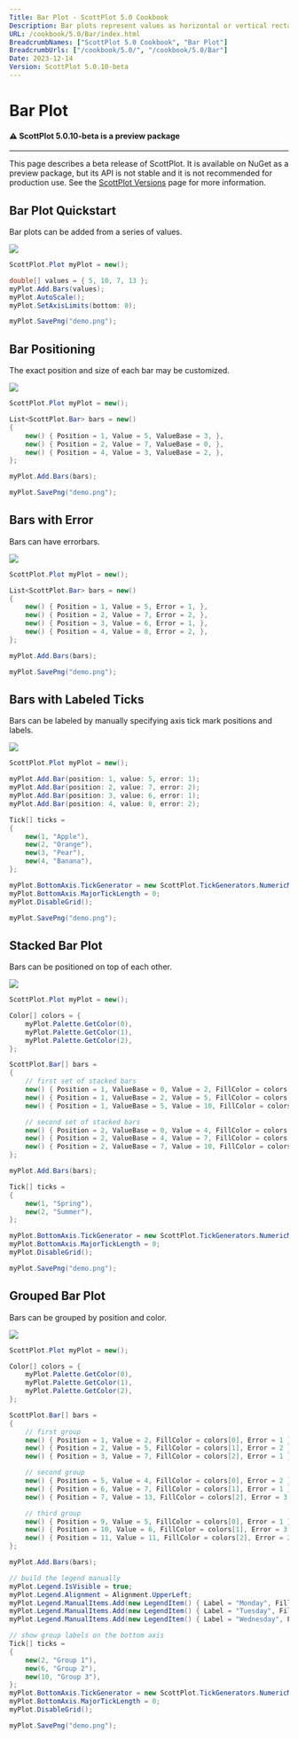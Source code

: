 ```yaml
---
Title: Bar Plot - ScottPlot 5.0 Cookbook
Description: Bar plots represent values as horizontal or vertical rectangles
URL: /cookbook/5.0/Bar/index.html
BreadcrumbNames: ["ScottPlot 5.0 Cookbook", "Bar Plot"]
BreadcrumbUrls: ["/cookbook/5.0/", "/cookbook/5.0/Bar"]
Date: 2023-12-14
Version: ScottPlot 5.0.10-beta
---
```


# Bar Plot



<div class='alert alert-warning' role='alert'><h4 class='alert-heading py-0 my-0'>⚠️ ScottPlot 5.0.10-beta is a preview package</h4><hr /><p class='mb-0'><span class='fw-semibold'>This page describes a beta release of ScottPlot.</span> It is available on NuGet as a preview package, but its API is not stable and it is not recommended for production use. See the <a href='https://scottplot.net/versions/'>ScottPlot Versions</a> page for more information. </p></div>



## Bar Plot Quickstart

Bar plots can be added from a series of values.

[![](/cookbook/5.0/images/Quickstart.png)](/cookbook/5.0/images/Quickstart.png)

```cs
ScottPlot.Plot myPlot = new();

double[] values = { 5, 10, 7, 13 };
myPlot.Add.Bars(values);
myPlot.AutoScale();
myPlot.SetAxisLimits(bottom: 0);

myPlot.SavePng("demo.png");

```


## Bar Positioning

The exact position and size of each bar may be customized.

[![](/cookbook/5.0/images/BarPosition.png)](/cookbook/5.0/images/BarPosition.png)

```cs
ScottPlot.Plot myPlot = new();

List<ScottPlot.Bar> bars = new()
{
    new() { Position = 1, Value = 5, ValueBase = 3, },
    new() { Position = 2, Value = 7, ValueBase = 0, },
    new() { Position = 4, Value = 3, ValueBase = 2, },
};

myPlot.Add.Bars(bars);

myPlot.SavePng("demo.png");

```


## Bars with Error

Bars can have errorbars.

[![](/cookbook/5.0/images/BarWithError.png)](/cookbook/5.0/images/BarWithError.png)

```cs
ScottPlot.Plot myPlot = new();

List<ScottPlot.Bar> bars = new()
{
    new() { Position = 1, Value = 5, Error = 1, },
    new() { Position = 2, Value = 7, Error = 2, },
    new() { Position = 3, Value = 6, Error = 1, },
    new() { Position = 4, Value = 8, Error = 2, },
};

myPlot.Add.Bars(bars);

myPlot.SavePng("demo.png");

```


## Bars with Labeled Ticks

Bars can be labeled by manually specifying axis tick mark positions and labels.

[![](/cookbook/5.0/images/BarTickLabels.png)](/cookbook/5.0/images/BarTickLabels.png)

```cs
ScottPlot.Plot myPlot = new();

myPlot.Add.Bar(position: 1, value: 5, error: 1);
myPlot.Add.Bar(position: 2, value: 7, error: 2);
myPlot.Add.Bar(position: 3, value: 6, error: 1);
myPlot.Add.Bar(position: 4, value: 8, error: 2);

Tick[] ticks =
{
    new(1, "Apple"),
    new(2, "Orange"),
    new(3, "Pear"),
    new(4, "Banana"),
};

myPlot.BottomAxis.TickGenerator = new ScottPlot.TickGenerators.NumericManual(ticks);
myPlot.BottomAxis.MajorTickLength = 0;
myPlot.DisableGrid();

myPlot.SavePng("demo.png");

```


## Stacked Bar Plot

Bars can be positioned on top of each other.

[![](/cookbook/5.0/images/BarStackVertically.png)](/cookbook/5.0/images/BarStackVertically.png)

```cs
ScottPlot.Plot myPlot = new();

Color[] colors = {
    myPlot.Palette.GetColor(0),
    myPlot.Palette.GetColor(1),
    myPlot.Palette.GetColor(2),
};

ScottPlot.Bar[] bars =
{
    // first set of stacked bars
    new() { Position = 1, ValueBase = 0, Value = 2, FillColor = colors[0] },
    new() { Position = 1, ValueBase = 2, Value = 5, FillColor = colors[1] },
    new() { Position = 1, ValueBase = 5, Value = 10, FillColor = colors[2] },

    // second set of stacked bars
    new() { Position = 2, ValueBase = 0, Value = 4, FillColor = colors[0] },
    new() { Position = 2, ValueBase = 4, Value = 7, FillColor = colors[1] },
    new() { Position = 2, ValueBase = 7, Value = 10, FillColor = colors[2] },
};

myPlot.Add.Bars(bars);

Tick[] ticks =
{
    new(1, "Spring"),
    new(2, "Summer"),
};

myPlot.BottomAxis.TickGenerator = new ScottPlot.TickGenerators.NumericManual(ticks);
myPlot.BottomAxis.MajorTickLength = 0;
myPlot.DisableGrid();

myPlot.SavePng("demo.png");

```


## Grouped Bar Plot

Bars can be grouped by position and color.

[![](/cookbook/5.0/images/GroupedBarPlot.png)](/cookbook/5.0/images/GroupedBarPlot.png)

```cs
ScottPlot.Plot myPlot = new();

Color[] colors = {
    myPlot.Palette.GetColor(0),
    myPlot.Palette.GetColor(1),
    myPlot.Palette.GetColor(2),
};

ScottPlot.Bar[] bars =
{
    // first group
    new() { Position = 1, Value = 2, FillColor = colors[0], Error = 1 },
    new() { Position = 2, Value = 5, FillColor = colors[1], Error = 2 },
    new() { Position = 3, Value = 7, FillColor = colors[2], Error = 1 },

    // second group
    new() { Position = 5, Value = 4, FillColor = colors[0], Error = 2 },
    new() { Position = 6, Value = 7, FillColor = colors[1], Error = 1 },
    new() { Position = 7, Value = 13, FillColor = colors[2], Error = 3 },

    // third group
    new() { Position = 9, Value = 5, FillColor = colors[0], Error = 1 },
    new() { Position = 10, Value = 6, FillColor = colors[1], Error = 3 },
    new() { Position = 11, Value = 11, FillColor = colors[2], Error = 2 },
};

myPlot.Add.Bars(bars);

// build the legend manually
myPlot.Legend.IsVisible = true;
myPlot.Legend.Alignment = Alignment.UpperLeft;
myPlot.Legend.ManualItems.Add(new LegendItem() { Label = "Monday", FillColor = colors[0] });
myPlot.Legend.ManualItems.Add(new LegendItem() { Label = "Tuesday", FillColor = colors[1] });
myPlot.Legend.ManualItems.Add(new LegendItem() { Label = "Wednesday", FillColor = colors[2] });

// show group labels on the bottom axis
Tick[] ticks =
{
    new(2, "Group 1"),
    new(6, "Group 2"),
    new(10, "Group 3"),
};
myPlot.BottomAxis.TickGenerator = new ScottPlot.TickGenerators.NumericManual(ticks);
myPlot.BottomAxis.MajorTickLength = 0;
myPlot.DisableGrid();

myPlot.SavePng("demo.png");

```

